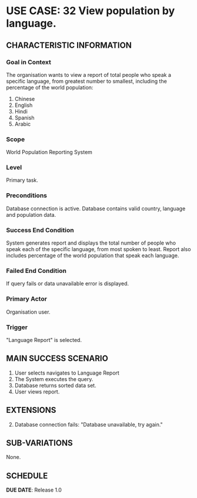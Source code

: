 # USE CASE: 32 View population by language. 

## CHARACTERISTIC INFORMATION

### Goal in Context

The organisation wants to view a report of total people who speak a specific language, from greatest number to smallest, including the percentage of the world population:
1. Chinese
2. English
3. Hindi
4. Spanish
5. Arabic

### Scope

World Population Reporting System

### Level

Primary task.

### Preconditions

Database connection is active.
Database contains valid country, language and population data.

### Success End Condition

System generates report and displays the total number of people who speak each of the specific language, from most spoken to least.
Report also includes percentage of the world population that speak each language.

### Failed End Condition

If query fails or data unavailable error is displayed.

### Primary Actor

Organisation user.

### Trigger

"Language Report" is selected.

## MAIN SUCCESS SCENARIO

1. User selects navigates to Language Report
2. The System executes the query.
3. Database returns sorted data set.
4. User views report.

## EXTENSIONS

2. Database connection fails: "Database unavailable, try again."

## SUB-VARIATIONS

None.

## SCHEDULE

**DUE DATE**: Release 1.0
